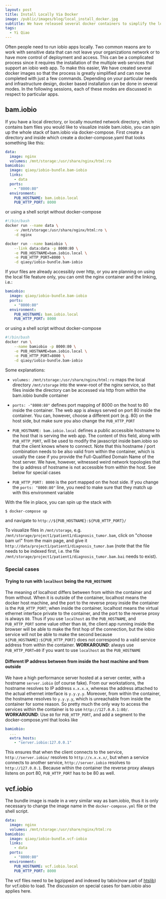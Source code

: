 ```yaml
---
layout: post
title: Install Locally Via Docker
image: /public/images/blog/local_install_docker.jpg
subtitle: We have released several docker containers to simplify the local install process
tags:
  - Yi Qiao
---
```


Often people need to run iobio apps locally. Two common reaons are to work with sensitive data that can not leave your organizations network or to have more control of deployment and access. This can be a complicated process since it requires the installation of the multiple web services that support an iobio web app. To make this easier, We have created several docker images so that the process is greatly simplified and can now be completed with just a few commands. Depending on your particular needs and infrastructure design, docker based installation can be done in several modes. In the following sessions, each of these modes are discussed in respect to particular apps.

## bam.iobio

If you have a local directory, or locally mounted network directory, which contains bam files you would like to visualize inside bam.iobio, you can spin up the whole stack of bam.iobio via docker-compose. First create a directory and inside which create a docker-compose.yaml that looks something like this:


```yaml
data:
  image: nginx
  volumes: /mnt/storage:/usr/share/nginx/html:ro
bamiobio:
  image: qiaoy/iobio-bundle.bam-iobio
  links:
    - data
  ports:
    - "8000:80"
  environment:
    PUB_HOSTNAME: bam.iobio.local
    PUB_HTTP_PORT: 8000
```

or using a shell script without docker-compose


```sh
#!/bin/bash
docker run --name data \
    -v /mnt/storage:/usr/share/nginx/html:ro \
    -d nginx

docker run --name bamiobio \
    --link data:data -p 8000:80 \
    -e PUB_HOSTNAME=bam.iobio.local \
    -e PUB_HTTP_PORT=8000 \
    -d qiaoy/iobio-bundle.bam-iobio
```


If your files are already accessibly over http, or you are planning on using the local file feature only, you can omit the nginx container and the linking, i.e.:


```yaml
bamiobio:
  image: qiaoy/iobio-bundle.bam-iobio
  ports:
    - "8000:80"
  environment:
    PUB_HOSTNAME: bam.iobio.local
    PUB_HTTP_PORT: 8000
```

or using a shell script without docker-compose

```sh
#!/bin/bash
docker run \
    --name bamiobio -p 8000:80 \
    -e PUB_HOSTNAME=bam.iobio.local \
    -e PUB_HTTP_PORT=8000 \
    -d qiaoy/iobio-bundle.bam-iobio
```

Some explanations:
  
  * `volumes: /mnt/storage:/usr/share/nginx/html:ro` maps the local directory `/mnt/storage` into the www-root of the nginx service, so that files inside the directory can be accessed via http from within the bam.iobio bundle container

  * `ports: -"8000:80"` defines port mapping of 8000 on the host to 80 inside the container. The web app is always served on port 80 inside the container. You can, however, choose a different port (e.g. 80) on the host side, but make sure you also change the `PUB_HTTP_PORT`

  * `PUB_HOSTNAME: bam.iobio.local` defines a public accessible hostname to the host that is serving the web app. The content of this field, along with `PUB_HTTP_PORT`, will be used to modify the javascript inside bam.iobio so that the client knows where to connect. Note that this hostname / port combination needs to be also valid from within the container, which is usually the case if you provide the Full-Qualified Domain Name of the host server. We have, however, witnessed weird network topologies that the ip address of hostname is not accessible from within the host. See below for special cases

  * `PUB_HTTP_PORT: 8000` is the port mapped on the host side. If you change the `ports: "8000:80"` line, you need to make sure that they match up with this environment variable

With the file in place, you can spin up the stack with

```bash
$ docker-compose up
```

and navigate to `http://${PUB_HOSTNAME}:${PUB_HTTP_PORT}/`

To visualize files in `/mnt/storage`, e.g. `/mnt/storage/project1/patient1/diagnosis_tumor.bam`, click on "choose bam url" from the main page, and give it `http://data/project1/patient1/diagnosis_tumor.bam` (note that the file needs to be indexed first, i.e. the file `/mnt/storage/project1/patient1/diagnosis_tumor.bam.bai` needs to exist).

### Special cases
#### Trying to run with `localhost` being the `PUB_HOSTNAME`
The meaning of localhost differs between from within the container and from without. When it is outside of the container, localhost means the docker host machine, and the port to the reverse proxy inside the container is the `PUB_HTTP_PORT`; when inside the container, localhost means the virtual ethernet interface private to the container, and the port to the reverse proxy is always `80`. Thus if you use `localhost` as the `PUB_HOSTNAME`, and `PUB_HTTP_PORT` some value other than `80`, the client app running inside the browser will be able to make the first hop of the connection, but the iobio service will not be able to make the second because `${PUB_HOSTNAME}:${PUB_HTTP_PORT}` does not correspond to a valid service address from within the container. **WORKAROUND**: always use `PUB_HTTP_PORT=80` if you want to use `localhost` as the `PUB_HOSTNAME`
#### Different IP address between from inside the host machine and from outside
We have a high performance server hosted at a server center, with a hostname `server.iobio` (of course fake). From our workstations, the hostname resolves to IP address `x.x.x.x`, whereas the address attached to the actual ethernet interface is `y.y.y.y`. Moreover, from within the container, the hostname resolves to `y.y.y.y`, which is unreachable from inside the container for some reason. So pretty much the only way to access the services within the container is to use `http://127.0.0.1:80/`. **WORKAROUND**: Use `80` for `PUB_HTTP_PORT`, and add a segment to the docker-compose.yml that looks like

```yaml
bamiobio:
  ...
  extra_hosts:
    - "server.iobio:127.0.0.1"
```

This ensures that when the client connects to the service, `http://server.iobio/` resolves to `http://x.x.x.x/`, but when a service connects to another service, `http://server.iobio` resolves to `http://127.0.0.1`. Because within the container the reverse proxy always listens on port 80, `PUB_HTTP_PORT` has to be 80 as well.

## vcf.iobio
The bundle image is made in a very similar way as bam.iobio, thus it is only necessary to change the image name in the `docker-compose.yml` file or the shell script. 

```yaml
data:
  image: nginx
  volumes: /mnt/storage:/usr/share/nginx/html:ro
bamiobio:
  image: qiaoy/iobio-bundle.vcf-iobio
  links:
    - data
  ports:
    - "8000:80"
  environment:
    PUB_HOSTNAME: vcf.iobio.local
    PUB_HTTP_PORT: 8000
```

The vcf files need to be bgzipped and indexed by tabix(now part of [htslib](http://www.htslib.org)) for vcf.iobio to load. The discussion on special cases for bam.iobio also applies here.
